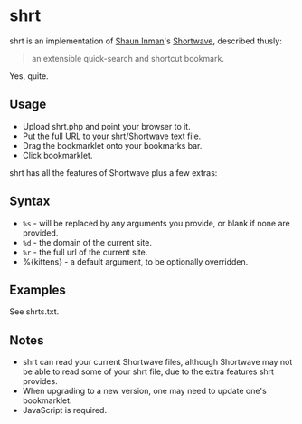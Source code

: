 # shrt
shrt is an implementation of [Shaun Inman](http://shauninman.com/)'s [Shortwave](http://shortwaveapp.com/), described thusly:

> an extensible quick-search and shortcut bookmark.

Yes, quite.


## Usage
* Upload shrt.php and point your browser to it.  
* Put the full URL to your shrt/Shortwave text file.
* Drag the bookmarklet onto your bookmarks bar.
* Click bookmarklet.

shrt has all the features of Shortwave plus a few extras:


## Syntax
* `%s` - will be replaced by any arguments you provide, or blank if none are provided.
* `%d` - the domain of the current site.
* `%r` - the full url of the current site.
* %{kittens} - a default argument, to be optionally overridden.


## Examples
See shrts.txt.

## Notes
* shrt can read your current Shortwave files, although Shortwave may not be able to read some of your shrt file, due to the extra features shrt provides.
* When upgrading to a new version, one may need to update one's bookmarklet.
* JavaScript is required.
